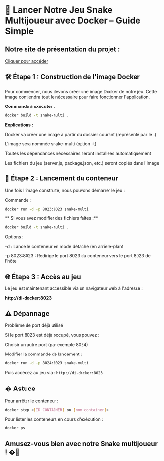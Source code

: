 # 🐍 Lancer Notre Jeu Snake Multijoueur avec Docker – Guide Simple

## Notre site de présentation du projet :
[Cliquer pour accéder](https://p4poule.github.io/docker-sae203/sae2.03)

## 🛠️ Étape 1 : Construction de l'image Docker

Pour commencer, nous devons créer une image Docker de notre jeu. Cette image contiendra tout le nécessaire pour faire fonctionner l'application.

**Commande à exécuter :**

```bash
docker build -t snake-multi .
```

**Explications :**

  Docker va créer une image à partir du dossier courant (représenté par le .)

  L'image sera nommée snake-multi (option -t)

  Toutes les dépendances nécessaires seront installées automatiquement

  Les fichiers du jeu (server.js, package.json, etc.) seront copiés dans l'image

## 🚀 Étape 2 : Lancement du conteneur

Une fois l'image construite, nous pouvons démarrer le jeu :

Commande :

```bash
docker run -d -p 8023:8023 snake-multi
```


** Si vous avez modifier des fichiers faites :**

```bash
docker build -t snake-multi .
```


Options :

  -d : Lance le conteneur en mode détaché (en arrière-plan)

  -p 8023:8023 : Redirige le port 8023 du conteneur vers le port 8023 de l'hôte

## 🌐 Étape 3 : Accès au jeu

Le jeu est maintenant accessible via un navigateur web à l'adresse :

**http://di-docker:8023**

## ⚠️ Dépannage
Problème de port déjà utilisé

Si le port 8023 est déjà occupé, vous pouvez :

  Choisir un autre port (par exemple 8024)

  Modifier la commande de lancement :
  ```bash
  docker run -d -p 8024:8023 snake-multi
  ```

Puis accédez au jeu via :
  ```http://di-docker:8023```

## � Astuce

Pour arrêter le conteneur :
  ```bash
docker stop <[ID_CONTAINER] ou [nom_container]>
```
  
Pour lister les conteneurs en cours d'exécution :
  ```bash
docker ps
```

## Amusez-vous bien avec notre Snake multijoueur ! �🐍
